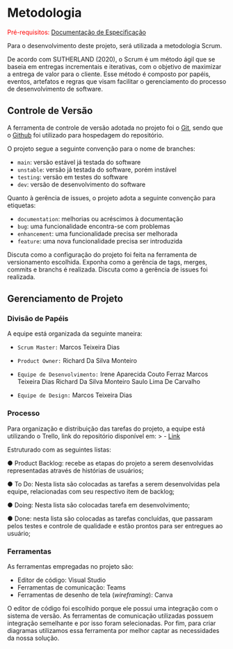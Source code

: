 
# Metodologia

<span style="color:red">Pré-requisitos: <a href="2-Especificação do Projeto.md"> Documentação de Especificação</a></span>

Para o desenvolvimento deste projeto, será utilizada a metodologia Scrum. 
 
De acordo com SUTHERLAND (2020), o Scrum é um método ágil que se baseia em entregas incrementais e iterativas, com o objetivo de maximizar a entrega de valor para o cliente. Esse método é composto por papéis, eventos, artefatos e regras que visam facilitar o gerenciamento do processo de desenvolvimento de software. 


## Controle de Versão


A ferramenta de controle de versão adotada no projeto foi o
[Git](https://git-scm.com/), sendo que o [Github](https://github.com)
foi utilizado para hospedagem do repositório.

O projeto segue a seguinte convenção para o nome de branches:

- `main`: versão estável já testada do software
- `unstable`: versão já testada do software, porém instável
- `testing`: versão em testes do software
- `dev`: versão de desenvolvimento do software

Quanto à gerência de issues, o projeto adota a seguinte convenção para
etiquetas:

- `documentation`: melhorias ou acréscimos à documentação
- `bug`: uma funcionalidade encontra-se com problemas
- `enhancement`: uma funcionalidade precisa ser melhorada
- `feature`: uma nova funcionalidade precisa ser introduzida

Discuta como a configuração do projeto foi feita na ferramenta de versionamento escolhida. Exponha como a gerência de tags, merges, commits e branchs é realizada. Discuta como a gerência de issues foi realizada.


## Gerenciamento de Projeto

### Divisão de Papéis

A equipe está organizada da seguinte maneira: 
 
- `Scrum Master:` Marcos Teixeira Dias 
 
- `Product Owner:` Richard Da Silva Monteiro 
 
- `Equipe de Desenvolvimento:`
Irene Aparecida Couto Ferraz 
Marcos Teixeira Dias 
Richard Da Silva Monteiro 
Saulo Lima De Carvalho  
 
- `Equipe de Design:`
Marcos Teixeira Dias 


### Processo

Para organização e distribuição das tarefas do projeto, a equipe está utilizando o Trello, link do repositório disponível em:  > - [Link](https://trello.com/b/V8Prqx9N/stockware)

Estruturado com as seguintes listas: 
 
● Product Backlog: recebe as etapas do projeto a serem desenvolvidas representadas através de histórias de usuários; 
 
● To Do: Nesta lista são colocadas as tarefas a serem desenvolvidas pela equipe, relacionadas com seu respectivo item de backlog; 
 
● Doing: Nesta lista são colocadas tarefa em desenvolvimento; 
 
● Done: nesta lista são colocadas as tarefas concluídas, que passaram pelos testes e controle de qualidade e estão prontos para ser entregues ao usuário; 



### Ferramentas

As ferramentas empregadas no projeto são:

- Editor de código: Visual Studio
- Ferramentas de comunicação: Teams
- Ferramentas de desenho de tela (_wireframing_): Canva

O editor de código foi escolhido porque ele possui uma integração com o
sistema de versão. As ferramentas de comunicação utilizadas possuem
integração semelhante e por isso foram selecionadas. Por fim, para criar
diagramas utilizamos essa ferramenta por melhor captar as
necessidades da nossa solução.

